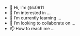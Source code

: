 - 👋 Hi, I’m @lc0911
- 👀 I’m interested in ...
- 🌱 I’m currently learning ...
- 💞️ I’m looking to collaborate on ...
- 📫 How to reach me ...

<!---
lc0911/lc0911 is a ✨ special ✨ repository because its `README.md` (this file) appears on your GitHub profile.
You can click the Preview link to take a look at your changes.
